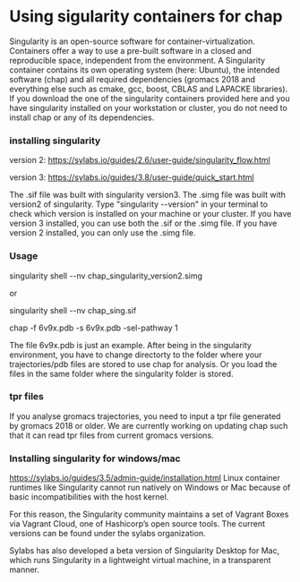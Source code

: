 # Using sigularity containers for chap #

Singularity is an open-source software for container-virtualization. 
Containers offer a way to use a pre-built software in a closed and reproducible space, 
independent from the environment. A Singularity container contains its own operating system
(here: Ubuntu), the intended software (chap) and all required dependencies (gromacs 2018 and 
everything else such as cmake, gcc, boost, CBLAS and LAPACKE libraries).
If you download the one of the singularity containers provided here and you have
singularity installed on your workstation or cluster, you do not need to install chap
or any of its dependencies.

### installing singularity ###
version 2: https://sylabs.io/guides/2.6/user-guide/singularity_flow.html

version 3: https://sylabs.io/guides/3.8/user-guide/quick_start.html

The .sif file was built with singularity version3. 
The .simg file was built with version2 of singularity.
Type "singularity --version" in your terminal to check 
which version is installed on your machine or your cluster.
If you have version 3 installed, you can use both the .sif or the .simg file.
If you have version 2 installed, you can only use the .simg file.

### Usage ###
singularity shell --nv chap_singularity_version2.simg

or

singularity shell --nv chap_sing.sif

chap -f 6v9x.pdb -s 6v9x.pdb -sel-pathway 1

The file 6v9x.pdb is just an example.
After being in the singularity environment, you have to change directorty 
to the folder where your trajectories/pdb files are stored to use chap for
analysis. Or you load the files in the same folder where the singularity
folder is stored.

### tpr files ###
If you analyse gromacs trajectories, you need to input a tpr file generated by
gromacs 2018 or older. We are currently working on updating chap such that it can 
read tpr files from current gromacs versions.

### Installing singularity for windows/mac ###
https://sylabs.io/guides/3.5/admin-guide/installation.html
Linux container runtimes like Singularity cannot run natively on Windows or Mac 
because of basic incompatibilities with the host kernel.

For this reason, the Singularity community maintains a set of Vagrant Boxes via Vagrant Cloud, 
one of Hashicorp’s open source tools. The current versions can be found under the sylabs organization.

Sylabs has also developed a beta version of Singularity Desktop for Mac, 
which runs Singularity in a lightweight virtual machine, in a transparent manner.
